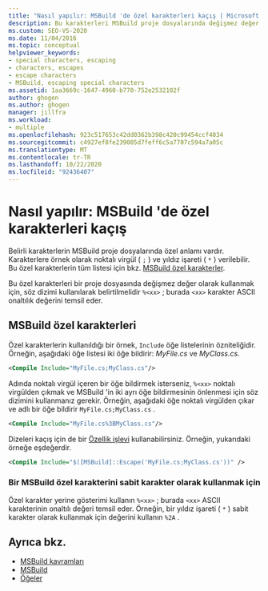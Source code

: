 ```yaml
---
title: "Nasıl yapılır: MSBuild 'de özel karakterleri kaçış | Microsoft Docs"
description: Bu karakterleri MSBuild proje dosyalarında değişmez değer olarak kullanabilmeniz için özel karakterleri nasıl atlacağınızı öğrenin.
ms.custom: SEO-VS-2020
ms.date: 11/04/2016
ms.topic: conceptual
helpviewer_keywords:
- special characters, escaping
- characters, escapes
- escape characters
- MSBuild, escaping special characters
ms.assetid: 1aa3669c-1647-4960-b770-752e2532102f
author: ghogen
ms.author: ghogen
manager: jillfra
ms.workload:
- multiple
ms.openlocfilehash: 923c517653c42dd0362b398c420c99454ccf4034
ms.sourcegitcommit: c4927ef8fe239005d7feff6c5a7707c594a7a05c
ms.translationtype: MT
ms.contentlocale: tr-TR
ms.lasthandoff: 10/22/2020
ms.locfileid: "92436407"
---
```

# <a name="how-to-escape-special-characters-in-msbuild"></a>Nasıl yapılır: MSBuild 'de özel karakterleri kaçış

Belirli karakterlerin MSBuild proje dosyalarında özel anlamı vardır. Karakterlere örnek olarak noktalı virgül ( `;` ) ve yıldız işareti ( `*` ) verilebilir. Bu özel karakterlerin tüm listesi için bkz. [MSBuild özel karakterler](../msbuild/msbuild-special-characters.md).

Bu özel karakterleri bir proje dosyasında değişmez değer olarak kullanmak için, söz dizimi kullanılarak belirtilmelidir `%<xx>` ; burada `<xx>` karakter ASCII onaltılık değerini temsil eder.

## <a name="msbuild-special-characters"></a>MSBuild özel karakterleri

Özel karakterlerin kullanıldığı bir örnek, `Include` öğe listelerinin özniteliğidir. Örneğin, aşağıdaki öğe listesi iki öğe bildirir: *MyFile.cs* ve *MyClass.cs*.

```xml
<Compile Include="MyFile.cs;MyClass.cs"/>
```

Adında noktalı virgül içeren bir öğe bildirmek isterseniz, `%<xx>` noktalı virgülden çıkmak ve MSBuild 'in iki ayrı öğe bildirmesinin önlenmesi için söz dizimini kullanmanız gerekir. Örneğin, aşağıdaki öğe noktalı virgülden çıkar ve adlı bir öğe bildirir `MyFile.cs;MyClass.cs` .

```xml
<Compile Include="MyFile.cs%3BMyClass.cs"/>
```

Dizeleri kaçış için de bir [Özellik işlevi](../msbuild/property-functions.md) kullanabilirsiniz. Örneğin, yukarıdaki örneğe eşdeğerdir.

```xml
<Compile Include="$([MSBuild]::Escape('MyFile.cs;MyClass.cs'))" />
```

### <a name="to-use-an-msbuild-special-character-as-a-literal-character"></a>Bir MSBuild özel karakterini sabit karakter olarak kullanmak için

Özel karakter yerine gösterimi kullanın `%<xx>` ; burada `<xx>` ASCII karakterinin onaltılı değeri temsil eder. Örneğin, bir yıldız işareti ( `*` ) sabit karakter olarak kullanmak için değerini kullanın `%2A` .

## <a name="see-also"></a>Ayrıca bkz.
- [MSBuild kavramları](../msbuild/msbuild-concepts.md)
- [MSBuild](../msbuild/msbuild.md)
- [Öğeler](../msbuild/msbuild-items.md)
